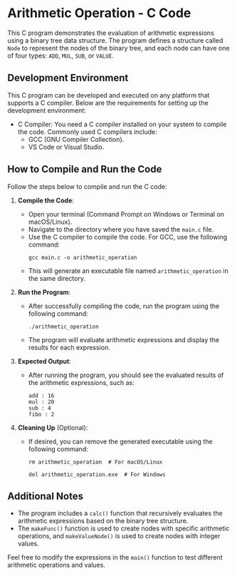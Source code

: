 # Arithmetic Operation - C Code

This C program demonstrates the evaluation of arithmetic expressions using a binary tree data structure. The program defines a structure called `Node` to represent the nodes of the binary tree, and each node can have one of four types: `ADD`, `MUL`, `SUB`, or `VALUE`.

## Development Environment

This C program can be developed and executed on any platform that supports a C compiler. Below are the requirements for setting up the development environment:

- C Compiler: You need a C compiler installed on your system to compile the code. Commonly used C compilers include:
  - GCC (GNU Compiler Collection).
  - VS Code or Visual Studio.

## How to Compile and Run the Code

Follow the steps below to compile and run the C code:

1. **Compile the Code**:
   - Open your terminal (Command Prompt on Windows or Terminal on macOS/Linux).
   - Navigate to the directory where you have saved the `main.c` file.
   - Use the C compiler to compile the code. For GCC, use the following command:
     ```
     gcc main.c -o arithmetic_operation
     ```
   - This will generate an executable file named `arithmetic_operation` in the same directory.

2. **Run the Program**:
   - After successfully compiling the code, run the program using the following command:
     ```
     ./arithmetic_operation
     ```
   - The program will evaluate arithmetic expressions and display the results for each expression.

3. **Expected Output**:
   - After running the program, you should see the evaluated results of the arithmetic expressions, such as:
     ```
     add : 16
     mul : 20
     sub : 4
     fibo : 2
     ```

4. **Cleaning Up** (Optional):
   - If desired, you can remove the generated executable using the following command:
     ```
     rm arithmetic_operation  # For macOS/Linux
     ```
     ```
     del arithmetic_operation.exe  # For Windows
     ```

## Additional Notes

- The program includes a `calc()` function that recursively evaluates the arithmetic expressions based on the binary tree structure.
- The `makeFunc()` function is used to create nodes with specific arithmetic operations, and `makeValueNode()` is used to create nodes with integer values.

Feel free to modify the expressions in the `main()` function to test different arithmetic operations and values.


